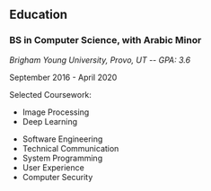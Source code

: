## Education

### BS in Computer Science, with Arabic Minor

_Brigham Young University, Provo, UT -- GPA: 3.6_

September 2016 - April 2020

Selected Coursework:

<!-- uncomment relevant coursework for different job openings -->

- Image Processing
- Deep Learning
<!-- * Data structures and Algorithms -->
- Software Engineering
- Technical Communication
- System Programming
- User Experience
- Computer Security

